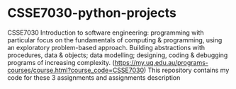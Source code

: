 # CSSE7030-python-projects
CSSE7030 Introduction to software engineering: programming with particular focus on the fundamentals of computing & programming, using an exploratory problem-based approach. Building abstractions with procedures, data & objects; data modelling; designing, coding & debugging programs of increasing complexity. (https://my.uq.edu.au/programs-courses/course.html?course_code=CSSE7030)
This repository contains my code for these 3 assignments and assignments description
